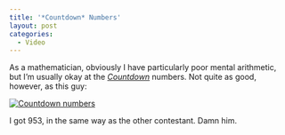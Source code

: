 ```yaml
---
title: '*Countdown* Numbers'
layout: post
categories:
  - Video
---
```

As a mathematician, obviously I have particularly poor mental arithmetic, but I’m usually okay at the _[Countdown](https://en.wikipedia.org/wiki/Countdown_(game_show))_ numbers. Not quite as good, however, as this guy:

[![Countdown numbers](https://img.youtube.com/vi/1XQo6PwS358/3.jpg)](https://www.youtube.com/watch?v=1XQo6PwS358)

I got 953, in the same way as the other contestant. Damn him.
